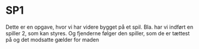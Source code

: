 # SP1
Dette er en opgave, hvor vi har videre bygget på et spil. Bla. har vi indført en spiller 2, som kan styres. Og fjenderne følger den spiller, som de er tættest på og det modsatte gælder for maden 
